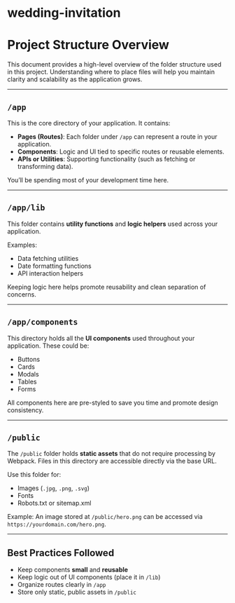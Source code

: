 # wedding-invitation

# Project Structure Overview

This document provides a high-level overview of the folder structure used in this project. Understanding where to place files will help you maintain clarity and scalability as the application grows.

---

## `/app`

This is the core directory of your application. It contains:

- **Pages (Routes)**: Each folder under `/app` can represent a route in your application.
- **Components**: Logic and UI tied to specific routes or reusable elements.
- **APIs or Utilities**: Supporting functionality (such as fetching or transforming data).

You’ll be spending most of your development time here.

---

## `/app/lib`

This folder contains **utility functions** and **logic helpers** used across your application.

Examples:

- Data fetching utilities
- Date formatting functions
- API interaction helpers

Keeping logic here helps promote reusability and clean separation of concerns.

---

## `/app/components`

This directory holds all the **UI components** used throughout your application. These could be:

- Buttons
- Cards
- Modals
- Tables
- Forms

All components here are pre-styled to save you time and promote design consistency.

---

## `/public`

The `/public` folder holds **static assets** that do not require processing by Webpack. Files in this directory are accessible directly via the base URL.

Use this folder for:

- Images (`.jpg`, `.png`, `.svg`)
- Fonts
- Robots.txt or sitemap.xml

Example: An image stored at `/public/hero.png` can be accessed via `https://yourdomain.com/hero.png`.

---

## Best Practices Followed

- Keep components **small** and **reusable**
- Keep logic out of UI components (place it in `/lib`)
- Organize routes clearly in `/app`
- Store only static, public assets in `/public`
